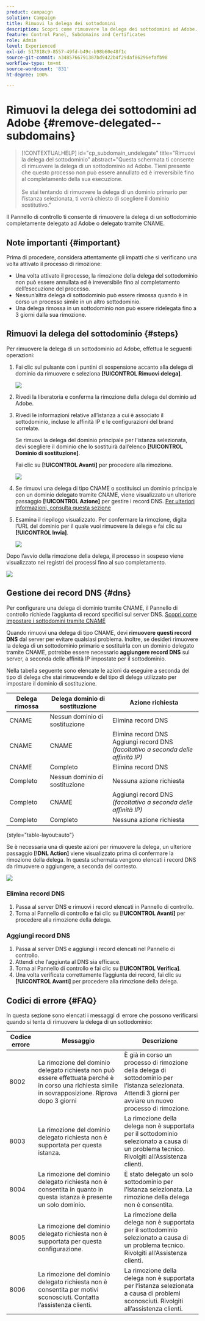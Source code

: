 ```yaml
---
product: campaign
solution: Campaign
title: Rimuovi la delega dei sottodomini
description: Scopri come rimuovere la delega dei sottodomini ad Adobe.
feature: Control Panel, Subdomains and Certificates
role: Admin
level: Experienced
exl-id: 517818c9-8557-49fd-b49c-b98b60e48f1c
source-git-commit: a3485766791387bd9422b4f29daf86296efafb98
workflow-type: tm+mt
source-wordcount: '831'
ht-degree: 100%

---
```


# Rimuovi la delega dei sottodomini ad Adobe {#remove-delegated--subdomains}

>[!CONTEXTUALHELP]
>id="cp_subdomain_undelegate"
>title="Rimuovi la delega del sottodominio"
>abstract="Questa schermata ti consente di rimuovere la delega di un sottodominio ad Adobe. Tieni presente che questo processo non può essere annullato ed è irreversibile fino al completamento della sua esecuzione.<br><br>Se stai tentando di rimuovere la delega di un dominio primario per l’istanza selezionata, ti verrà chiesto di scegliere il dominio sostitutivo."

Il Pannello di controllo ti consente di rimuovere la delega di un sottodominio completamente delegato ad Adobe o delegato tramite CNAME.

## Note importanti {#important}

Prima di procedere, considera attentamente gli impatti che si verificano una volta attivato il processo di rimozione:

* Una volta attivato il processo, la rimozione della delega del sottodominio non può essere annullata ed è irreversibile fino al completamento dell’esecuzione del processo.
* Nessun’altra delega di sottodominio può essere rimossa quando è in corso un processo simile in un altro sottodominio.
* Una delega rimossa in un sottodominio non può essere ridelegata fino a 3 giorni dalla sua rimozione.

## Rimuovi la delega del sottodominio {#steps}

Per rimuovere la delega di un sottodominio ad Adobe, effettua le seguenti operazioni:

1. Fai clic sul pulsante con i puntini di sospensione accanto alla delega di dominio da rimuovere e seleziona **[!UICONTROL Rimuovi delega]**.

   ![](assets/undelegate-subdomain.png)

1. Rivedi la liberatoria e conferma la rimozione della delega del dominio ad Adobe.

1. Rivedi le informazioni relative all’istanza a cui è associato il sottodominio, incluse le affinità IP e le configurazioni del brand correlate.

   Se rimuovi la delega del dominio principale per l’istanza selezionata, devi scegliere il dominio che lo sostituirà dall’elenco **[!UICONTROL Dominio di sostituzione]**.

   Fai clic su **[!UICONTROL Avanti]** per procedere alla rimozione.

   ![](assets/undelegate-subdomain-details.png)

1. Se rimuovi una delega di tipo CNAME o sostituisci un dominio principale con un dominio delegato tramite CNAME, viene visualizzato un ulteriore passaggio **[!UICONTROL Azione]** per gestire i record DNS. [Per ulteriori informazioni, consulta questa sezione](#dns)

1. Esamina il riepilogo visualizzato. Per confermare la rimozione, digita l’URL del dominio per il quale vuoi rimuovere la delega e fai clic su **[!UICONTROL Invia]**.

   ![](assets/undelegate-submit.png)

Dopo l’avvio della rimozione della delega, il processo in sospeso viene visualizzato nei registri dei processi fino al suo completamento.

![](assets/undelegate-job.png)

## Gestione dei record DNS {#dns}

Per configurare una delega di dominio tramite CNAME, il Pannello di controllo richiede l’aggiunta di record specifici sul server DNS. [Scopri come impostare i sottodomini tramite CNAME](setting-up-new-subdomain.md#use-cnames)

Quando rimuovi una delega di tipo CNAME, devi **rimuovere questi record DNS** dal server per evitare qualsiasi problema. Inoltre, se desideri rimuovere la delega di un sottodominio primario e sostituirla con un dominio delegato tramite CNAME, potrebbe essere necessario **aggiungere record DNS** sul server, a seconda delle affinità IP impostate per il sottodominio.

Nella tabella seguente sono elencate le azioni da eseguire a seconda del tipo di delega che stai rimuovendo e del tipo di delega utilizzato per impostare il dominio di sostituzione.

| Delega rimossa | Delega dominio di sostituzione | Azione richiesta |
|  ---  |  ---  |  ---  |
| CNAME | Nessun dominio di sostituzione | Elimina record DNS |
| CNAME | CNAME | Elimina record DNS<br/>Aggiungi record DNS *(facoltativo a seconda delle affinità IP)* |
| CNAME | Completo | Elimina record DNS |
| Completo | Nessun dominio di sostituzione | Nessuna azione richiesta |
| Completo | CNAME | Aggiungi record DNS *(facoltativo a seconda delle affinità IP)* |
| Completo | Completo | Nessuna azione richiesta |

{style="table-layout:auto"}

Se è necessaria una di queste azioni per rimuovere la delega, un ulteriore passaggio **[!DNL Action]** viene visualizzato prima di confermare la rimozione della delega. In questa schermata vengono elencati i record DNS da rimuovere o aggiungere, a seconda del contesto.

![](assets/action-step.png)

### Elimina record DNS

1. Passa al server DNS e rimuovi i record elencati in Pannello di controllo.
1. Torna al Pannello di controllo e fai clic su **[!UICONTROL Avanti]** per procedere alla rimozione della delega.

### Aggiungi record DNS

1. Passa al server DNS e aggiungi i record elencati nel Pannello di controllo.
1. Attendi che l’aggiunta al DNS sia efficace.
1. Torna al Pannello di controllo e fai clic su **[!UICONTROL Verifica]**.
1. Una volta verificata correttamente l’aggiunta dei record, fai clic su **[!UICONTROL Avanti]** per procedere alla rimozione della delega.

## Codici di errore {#FAQ}

In questa sezione sono elencati i messaggi di errore che possono verificarsi quando si tenta di rimuovere la delega di un sottodominio:

| Codice errore | Messaggio | Descrizione |
|  ---  |  ---  |  ---  |
| 8002 | La rimozione del dominio delegato richiesta non può essere effettuata perché è in corso una richiesta simile in sovrapposizione. Riprova dopo 3 giorni | È già in corso un processo di rimozione della delega di sottodominio per l’istanza selezionata. Attendi 3 giorni per avviare un nuovo processo di rimozione. |
| 8003 | La rimozione del dominio delegato richiesta non è supportata per questa istanza. | La rimozione della delega non è supportata per il sottodominio selezionato a causa di un problema tecnico. Rivolgiti all’Assistenza clienti. |
| 8004 | La rimozione del dominio delegato richiesta non è consentita in quanto in questa istanza è presente un solo dominio. | È stato delegato un solo sottodominio per l’istanza selezionata. La rimozione della delega non è consentita. |
| 8005 | La rimozione del dominio delegato richiesta non è supportata per questa configurazione. | La rimozione della delega non è supportata per il sottodominio selezionato a causa di un problema tecnico. Rivolgiti all’Assistenza clienti. |
| 8006 | La rimozione del dominio delegato richiesta non è consentita per motivi sconosciuti. Contatta l’assistenza clienti. | La rimozione della delega non è supportata per l’istanza selezionata a causa di problemi sconosciuti. Rivolgiti all’assistenza clienti. |
